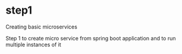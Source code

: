 # step1
Creating basic microservices

Step 1 to create micro service from spring boot application and to run multiple instances of it



